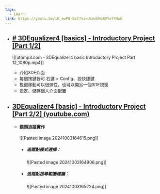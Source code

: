 ```yaml
---
tags:
  - Learn
link: https://youtu.be/iK_ewP8-QsI?si=UsvnbMoXVYe7FMwG
---
```


- ## [# 3DEqualizer4 [basics] - Introductory Project [Part 1/2]](https://youtu.be/iK_ewP8-QsI?si=UsvnbMoXVYe7FMwG) 
	![[utomp3.com - 3DEqualizer4 basic  Introductory Project Part 12_1080p.mp4]]
	- 介紹3DE介面
	- 每個按鍵皆可 右鍵 > Config、設快捷鍵
	- 視窗移動可以很彈性，也可以開另一個3DE視窗
	- 設定、儲存個人介面配置


- ## [3DEqualizer4 [basic] - Introductory Project [Part 2/2] (youtube.com)](https://www.youtube.com/watch?v=pyqcVhwYZwE)
	- #### 鏡頭追蹤實作 
		![[Pasted image 20241003164615.png]]
		
		- ##### 追蹤點模式選擇：
			![[Pasted image 20241003164906.png]]
		
		- ##### 追蹤點搜尋範圍建議：
			![[Pasted image 20241003165224.png]]
	